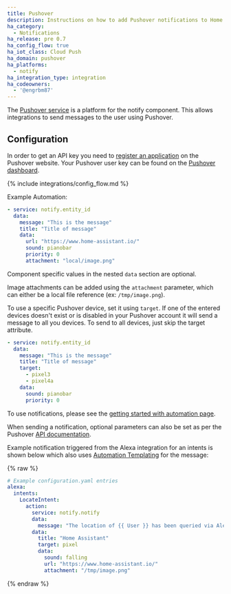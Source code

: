 ```yaml
---
title: Pushover
description: Instructions on how to add Pushover notifications to Home Assistant.
ha_category:
  - Notifications
ha_release: pre 0.7
ha_config_flow: true
ha_iot_class: Cloud Push
ha_domain: pushover
ha_platforms:
  - notify
ha_integration_type: integration
ha_codeowners:
  - '@engrbm87'
---
```


The [Pushover service](https://pushover.net/) is a platform for the notify component. This allows integrations to send messages to the user using Pushover.

## Configuration

In order to get an API key you need to [register an application](https://pushover.net/apps/clone/home_assistant) on the Pushover website. Your Pushover user key can be found on the [Pushover dashboard](https://pushover.net/dashboard).

{% include integrations/config_flow.md %}

Example Automation:

```yaml
- service: notify.entity_id
  data:
    message: "This is the message"
    title: "Title of message"
    data:
      url: "https://www.home-assistant.io/"
      sound: pianobar
      priority: 0
      attachment: "local/image.png"
```

Component specific values in the nested `data` section are optional.

Image attachments can be added using the `attachment` parameter, which can either be a local file reference (ex: `/tmp/image.png`).

To use a specific Pushover device, set it using `target`. If one of the entered devices doesn't exist or is disabled in your Pushover account it will send a message to all you devices. To send to all devices, just skip the target attribute.

```yaml
- service: notify.entity_id
  data:
    message: "This is the message"
    title: "Title of message"
    target:
      - pixel3
      - pixel4a
    data:
      sound: pianobar
      priority: 0
```


To use notifications, please see the [getting started with automation page](/getting-started/automation/).

When sending a notification, optional parameters can also be set as per the Pushover [API documentation](https://pushover.net/api).

Example notification triggered from the Alexa integration for an intents is shown below which also uses [Automation Templating](/getting-started/automation-templating/) for the message:

{% raw %}

```yaml
# Example configuration.yaml entries
alexa:
  intents:
    LocateIntent:
      action:
        service: notify.notify
        data:
          message: "The location of {{ User }} has been queried via Alexa."
        data:
          title: "Home Assistant"
          target: pixel
          data:
            sound: falling
            url: "https://www.home-assistant.io/"
            attachment: "/tmp/image.png"
```

{% endraw %}
